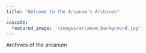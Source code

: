 ```yaml
---
title: "Welcome to the Arcanum's Archives"

cascade:
  featured_image: '/images/arcanum_background.jpg'
---
```


Archives of the arcanum

